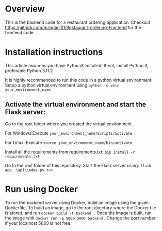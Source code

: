 # Overview
This is the backend code for a restaurant ordering application. Checkout https://github.com/mandar-01/Restaurant-ordering-Frontend for the frontend code. 

# Installation instructions
This article assumes you have Python3 installed. If not, install Python 3, preferable Python 3.11.2

It is highly recommended to run this code in a python virtual environment. Setup a python virtual environment using `python -m venv your_environment_name`

## Activate the virtual environment and start the Flask server: 

Go to the root folder where you created the virtual environment.

For Windows:Execute `your_environment_name/Scripts/activate`

For Linux:
Execute `source your_environment_name/bin/activate`

Install all the requirements from requirements.txt:
`pip install -r requirements.txt`

Go to the root folder of this repository. Start the Flask server using:
`flask --app .\api\index.py run`

# Run using Docker

To run the backend server using Docker, build an image using the given Dockerfile. To build an image, go to the root directory where the Docker file is stored, and run `docker build -t backend .` Once the image is built, run the image with `docker run -p 5000:5000 backend` . Change the port number if your localhost 5000 is not free.
